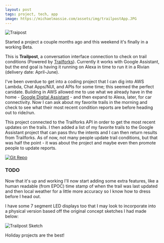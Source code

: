 ```yaml
---
layout: post
tags: project, tech, app
image: https://michaelmassie.com/assets/img/trailpostApp.JPG
---
```


![Traipost](https://michaelmassie.com/assets/img/trailpostApp.JPG)

Started a project a couple months ago and this weekend it's finally in a working Beta. 

This is **Trailpost**, a conversation interface connection to check on trail conditions (Powered by [Trailforks](https://www.trailforks.com/)). Currently it works with Google Assistant, but the end goal is having it running on Alexa in time to run it in a Rivian (delivery date: April-June).

I've been overdue to get into a coding project that I can dig into AWS Lambda, Chat Apps/NUI, and APIs for some time; this seemed the perfect canidate. Building in AWS allowed me to use what we already have in the home - [Google Digital Assistant](https://developers.google.com/assistant) - and then expand to Alexa, later, for car connectivity. Now I can ask about my favorite trails in the morning and check to see what their most recent condition reports are before heading out to ride/run.

This project connected to the Trailforks API in order to get the most recent updates on the trails. I then added a list of my favorite trails to the Google Assistant project that can pass thru the intents and I can then return results from Trailforks. As of now, not many people update trail conditions, but that was half the point - it was about the project and maybe even then promote people to update reports.

[![Git Repo](https://michaelmassie.com/assets/img/gitrepoTrailpost.jpg)](https://github.com/mmassie/trailpostBackend)

### TODO

Now that it's up and working I'll now start adding some extra features, like a human readable (from EPOC) time stamp of when the trail was last updated and then local weather for a little more accuracy so I know how to dress before I head out.

I have some 7 segment LED displays too that I may look to incorporate into a physical version based off the original concept sketches I had made below:

![Trailpost Sketch](https://michaelmassie.com/assets/img/trailpostSketch.png)

Holiday projects are the best!